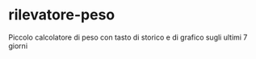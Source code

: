 # rilevatore-peso
Piccolo calcolatore di peso con tasto di storico e di grafico sugli ultimi 7 giorni
